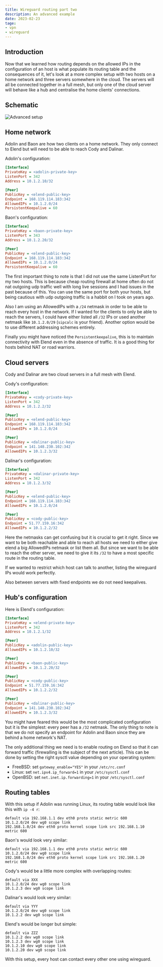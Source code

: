 ```yaml
---
title: Wireguard routing part two
description: An advanced example
date: 2023-02-23
tage:
- vpn
- wireguard
---
```


## Introduction

Now that we learned how routing depends on the allowed IPs in the configuration of an host is what populate its routing table and the consequences of it, let's look at a more complex setup with two hosts on a home network and three servers somewhere in the cloud. The servers will all be connected together in a full mesh, but only one of the cloud server will behave like a hub and centralise the home clients' connections.

## Schematic

![Advanced setup](/static/wireguard-routing-2.drawio.svg)

## Home network

Adolin and Baon are how two clients on a home network. They only connect to Elend but will need to be able to reach Cody and Dalinar.

Adolin's configuration:
```cfg
[Interface]
PrivateKey = <adolin-private-key>
ListenPort = 342
Address = 10.1.2.10/32

[Peer]
PublicKey = <elend-public-key>
Endpoint = 168.119.114.183:342
AllowedIPs = 10.1.2.0/24
PersistentKeepalive = 60
```

Baon's configuration:
```cfg
[Interface]
PrivateKey = <baon-private-key>
ListenPort = 343
Address = 10.1.2.20/32

[Peer]
PublicKey = <elend-public-key>
Endpoint = 168.119.114.183:342
AllowedIPs = 10.1.2.0/24
PersistentKeepalive = 60
```

The first important thing to note is that I did not use the same ListenPort for my two hosts. This is because cheap routing firewall at home often do not nat outgoing udp traffic well with long live sessions and I had issues in the past because of this. You can use the same port for both your hosts, but being cautious with udp outgoing traffic is a habbit on I took on years ago.

Also I am using an AllowedIPs with a `/24` netmask in order to be able to reach every host in the network. If I wanted for the clients to only be able to reach the servers, I could have either listed all `/32` IPs or used another netmask like `10.1.2.0/29` (`sipcalc` is your friend). Another option would be to use different addressing schemes entirely.

Finally you might have noticed the `Persistentkeepalive`, this is to maintain connectivity with Elend even in the absence of traffic. It is a good thing for hosts behind NAT or road warriors.

## Cloud servers

Cody and Dalinar are two cloud servers in a full mesh with Elend.

Cody's configuration:
```cfg
[Interface]
PrivateKey = <cody-private-key>
ListenPort = 342
Address = 10.1.2.2/32

[Peer]
PublicKey = <elend-public-key>
Endpoint = 168.119.114.183:342
AllowedIPs = 10.1.2.0/24

[Peer]
PublicKey = <dalinar-public-key>
Endpoint = 141.148.230.102:342
AllowedIPs = 10.1.2.3/32
```

Dalinar's configuration:
```cfg
[Interface]
PrivateKey = <dalinar-private-key>
ListenPort = 342
Address = 10.1.2.3/32

[Peer]
PublicKey = <elend-public-key>
Endpoint = 168.119.114.183:342
AllowedIPs = 10.1.2.0/24

[Peer]
PublicKey = <cody-public-key>
Endpoint = 51.77.159.16:342
AllowedIPs = 10.1.2.2/32
```

Here the netmasks can get confusing but it is crucial to get it right. Since we want to be both reachable and able to reach all hosts we need to either give elend a big AllowedIPs netmask or list them all. But since we want to be able to reach the other server, we need to give it its `/32` to have a most specific route in the routing table.

If we wanted to restrict which host can talk to another, listing the wireguard IPs would work perfectly.

Also between servers with fixed endpoints we do not need keepalives.

## Hub's configuration

Here is Elend's configuration:
```cfg
[Interface]
PrivateKey = <elend-private-key>
ListenPort = 342
Address = 10.1.2.1/32

[Peer]
PublicKey = <adolin-public-key>
AllowedIPs = 10.1.2.10/32

[Peer]
PublicKey = <baon-public-key>
AllowedIPs = 10.1.2.20/32

[Peer]
PublicKey = <cody-public-key>
Endpoint = 51.77.159.16:342
AllowedIPs = 10.1.2.2/32

[Peer]
PublicKey = <dalinar-public-key>
Endpoint = 141.148.230.102:342
AllowedIPs = 10.1.2.3/32
```

You might have feared this would be the most complicated configuration but it is the simplest: every peer has a `/32` netmask. The only thing to note is that we do not specify an endpoint for Adolin and Baon since they are behind a home network's NAT.

The only additional thing we need is to enable routing on Elend so that it can forward traffic (firewalling is the subject of the next article). This can be done by setting the right sysctl value depending on your operating system:
- FreeBSD: set `gateway_enable="YES"` in your `/etc/rc.conf`
- Linux: set `net.ipv4.ip_forward=1` in your `/etc/sysctl.conf`
- OpenBSD: set `net.inet.ip.forwarding=1` in your `/etc/sysctl.conf`

## Routing tables

With this setup if Adolin was running Linux, its routing table would look like this with `ip -4 r`:
```
default via 192.168.1.1 dev eth0 proto static metric 600
10.1.2.0/24 dev wg0 scope link
192.168.1.0/24 dev eth0 proto kernel scope link src 192.168.1.10 metric 600
```

Baon's would look very similar:
```
default via 192.168.1.1 dev eth0 proto static metric 600
10.1.2.0/24 dev wg0 scope link
192.168.1.0/24 dev eth0 proto kernel scope link src 192.168.1.20 metric 600
```

Cody's would be a little more complex with overlapping routes:
```
default via XXX
10.1.2.0/24 dev wg0 scope link
10.1.2.3 dev wg0 scope link
```

Dalinar's would look very similar:
```
default via YYY
10.1.2.0/24 dev wg0 scope link
10.1.2.2 dev wg0 scope link
```

Elend's would be longer but simple:
```
default via ZZZ
10.1.2.2 dev wg0 scope link
10.1.2.3 dev wg0 scope link
10.1.2.10 dev wg0 scope link
10.1.2.20 dev wg0 scope link
```

With this setup, every host can contact every other one using wireguard.